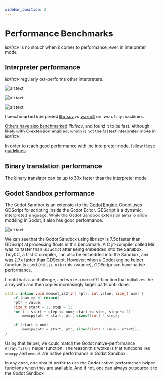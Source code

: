 ```yaml
---
sidebar_position: 2
---
```


# Performance Benchmarks

_libriscv_ is no slouch when it comes to performance, even in interpreter mode.

## Interpreter performance

_libriscv_ regularly out-performs other interpreters.

![alt text](/img/performance/CoreMark_1.0_Interpreted_wasm3_vs_interpreted_libriscv.png)

![alt text](/img/performance/stream1.png)

![alt text](/img/performance/stream2.png)

I benchmarked interpreted [libriscv](https://github.com/libriscv/libriscv) vs [wasm3](https://github.com/wasm3/wasm3) on two of my machines.

[Others have also benchmarked](https://github.com/sysprog21/rv32emu/issues/288) _libriscv_, and found it to be fast. Although likely with C-extension enabled, which is not the fastest interpreter mode in _libriscv_.

In order to reach good performance with the interpreter mode, [follow these guidelines](https://github.com/libriscv/libriscv?tab=readme-ov-file#interpreter-performance-settings).


## Binary translation performance

The binary translator can be up to 30x faster than the interpreter mode.


## Godot Sandbox performance

The Godot Sandbox is an extension to the [Godot Engine](https://godotengine.org/). Godot uses GDScript for scripting inside the Godot Editor. GDScript is a dynamic, interpreted language. While the Godot Sandbox extension aims to allow modding in Godot, it also has good performance.

![alt text](/img/performance/100k-floats.png)

We can see that the Godot Sandbox using libriscv is 7.5x faster than GDScript at processing floats in this benchmark. A C jit-compiler called Mir was 4x faster than GDScript after being embedded into the Sandbox. TinyCC, a fast C compiler, can also be embedded into the Sandbox, and was 2.7x faster than GDScript. However, when a Godot engine helper function is used (`fill(1.0)` in this instance), GDScript can have native performance.

I took that as a challenge, and wrote a `memset32` function that initializes the array with and then copies increasingly larger parts until done.
```cpp
static inline void memset_i32(int *ptr, int value, size_t num) {
	if (num == 0) return;
	*ptr = value;
	size_t start = 1, step = 1;
	for ( ; start + step <= num; start += step, step *= 2)
		memcpy(ptr + start, ptr, sizeof(int) * step);

	if (start < num)
		memcpy(ptr + start, ptr, sizeof(int) * (num - start));
}
```
Using that helper, we could match the Godot native-performance `Array.fill()` helper function. The reason this works is that functions like `memcpy` and `memset` are native performance in Godot Sandbox.

In any case, one should prefer to use the Godot native-performance helper functions when they are available. And if not, one can always outsource it to the Godot Sandbox.
